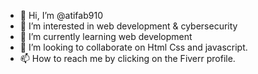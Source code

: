 - 👋 Hi, I’m @atifab910
- 👀 I’m interested in web development & cybersecurity
- 🌱 I’m currently learning web development
- 💞️ I’m looking to collaborate on Html Css and javascript.
- 📫 How to reach me by clicking on the Fiverr profile.

<!---
atifab910/atifab910 is a ✨ special ✨ repository because its `README.md` (this file) appears on your GitHub profile.
You can click the Preview link to take a look at your changes.
--->
